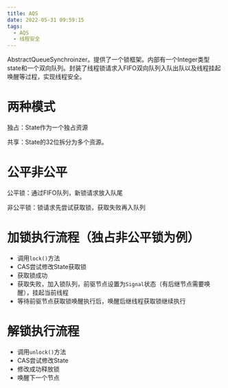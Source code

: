 ```yaml
---
title: AQS
date: 2022-05-31 09:59:15
tags:
  - AQS
  - 线程安全
---
```


AbstractQueueSynchroinzer。提供了一个锁框架。内部有一个Integer类型state和一个双向队列。封装了线程锁请求入FIFO双向队列入队出队以及线程挂起唤醒等过程，实现线程安全。

# **两种模式**

独占：State作为一个独占资源

共享：State的32位拆分为多个资源。

# **公平非公平**

公平锁：通过FIFO队列，新锁请求放入队尾

非公平锁：锁请求先尝试获取锁，获取失败再入队列

# **加锁执行流程**（独占非公平锁为例）

- 调用`lock()`方法
- CAS尝试修改State获取锁
- 获取锁成功
- 获取失败，加入锁队列，前驱节点设置为`Signal`状态（有后继节点需要唤醒），挂起当前线程
- 等待前驱节点获取锁唤醒执行后，唤醒后继线程获取锁继续执行

# **解锁执行流程**

- 调用`unlock()`方法
- CAS尝试修改State
- 修改成功释放锁
- 唤醒下一个节点



